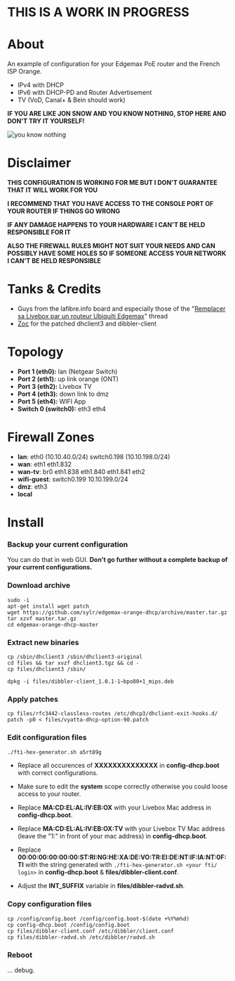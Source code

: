 # THIS IS A WORK IN PROGRESS

# About

An example of configuration for your Edgemax PoE router and the French ISP Orange.

  - IPv4 with DHCP
  - IPv6 with DHCP-PD and Router Advertisement
  - TV (VoD, Canal+ & Bein should work)

**IF YOU ARE LIKE JON SNOW AND YOU KNOW NOTHING, STOP HERE AND DON'T TRY IT YOURSELF!**

![you know nothing](http://i0.kym-cdn.com/photos/images/original/000/527/985/04f.gif)

# Disclaimer

**THIS CONFIGURATION IS WORKING FOR ME BUT I DON'T GUARANTEE THAT IT WILL WORK FOR YOU**

**I RECOMMEND THAT YOU HAVE ACCESS TO THE CONSOLE PORT OF YOUR ROUTER IF THINGS GO WRONG**

**IF ANY DAMAGE HAPPENS TO YOUR HARDWARE I CAN'T BE HELD RESPONSIBLE FOR IT**

**ALSO THE FIREWALL RULES MIGHT NOT SUIT YOUR NEEDS AND CAN POSSIBLY HAVE SOME HOLES SO IF SOMEONE ACCESS YOUR NETWORK I CAN'T BE HELD RESPONSIBLE**

# Tanks & Credits

 - Guys from the lafibre.info board and especially those of the "[Remplacer sa Livebox par un routeur Ubiquiti Edgemax](https://lafibre.info/remplacer-livebox/en-cours-remplacer-sa-livebox-par-un-routeur-ubiquiti-edgemax)" thread
 - [Zoc](https://lafibre.info/profile/zoc/) for the patched dhclient3 and dibbler-client

# Topology

- **Port 1 (eth0):** lan (Netgear Switch)
- **Port 2 (eth1):** up link orange (ONT)
- **Port 3 (eth2):** Livebox TV
- **Port 4 (eth3):** down link to dmz
- **Port 5 (eth4):** WIFI App
- **Switch 0 (switch0):** eth3 eth4

# Firewall Zones

- **lan**: eth0 (10.10.40.0/24) switch0.198 (10.10.198.0/24)
- **wan**: eth1 eth1.832
- **wan-tv**: br0 eth1.838 eth1.840 eth1.841 eth2
- **wifi-guest**: switch0.199 10.10.199.0/24
- **dmz**: eth3
- **local**

# Install

### Backup your current configuration

You can do that in web GUI. **Don't go further without a complete backup of your current configurations.**

### Download archive

```shell
sudo -i
apt-get install wget patch
wget https://github.com/sylr/edgemax-orange-dhcp/archive/master.tar.gz
tar xzvf master.tar.gz
cd edgemax-orange-dhcp-master
```

### Extract new binaries

```shell
cp /sbin/dhclient3 /sbin/dhclient3-original
cd files && tar xvzf dhclient3.tgz && cd -
cp files/dhclient3 /sbin/

dpkg -i files/dibbler-client_1.0.1-1~bpo80+1_mips.deb
```

### Apply patches

```shell
cp files/rfc3442-classless-routes /etc/dhcp3/dhclient-exit-hooks.d/
patch -p0 < files/vyatta-dhcp-option-90.patch
```

### Edit configuration files

```bash
./fti-hex-generator.sh a5rt89g
```

- Replace all occurences of **XXXXXXXXXXXXXX** in **config-dhcp.boot** with correct configurations.
- Make sure to edit the **system** scope correctly otherwise you could loose access to your router.

- Replace **MA:CD:EL:AL:IV:EB:OX** with your Livebox Mac address in **config-dhcp.boot**.
- Replace **MA:CD:EL:AL:IV:EB:OX:TV** with your Livebox TV Mac address (leave the "1:" in front of your mac address) in **config-dhcp.boot**.
- Replace **00:00:00:00:00:00:ST:RI:NG:HE:XA:DE:VO:TR:EI:DE:NT:IF:IA:NT:0F:TI** with the string generated with ```./fti-hex-generator.sh <your fti/ login>``` in **config-dhcp.boot** & **files/dibbler-client.conf**.
- Adjust the **INT_SUFFIX** variable in **files/dibbler-radvd.sh**.

### Copy configuration files

```shell
cp /config/config.boot /config/config.boot-$(date +%Y%m%d)
cp config-dhcp.boot /config/config.boot
cp files/dibbler-client.conf /etc/dibbler/client.conf
cp files/dibbler-radvd.sh /etc/dibbler/radvd.sh
```

### Reboot

... debug.
